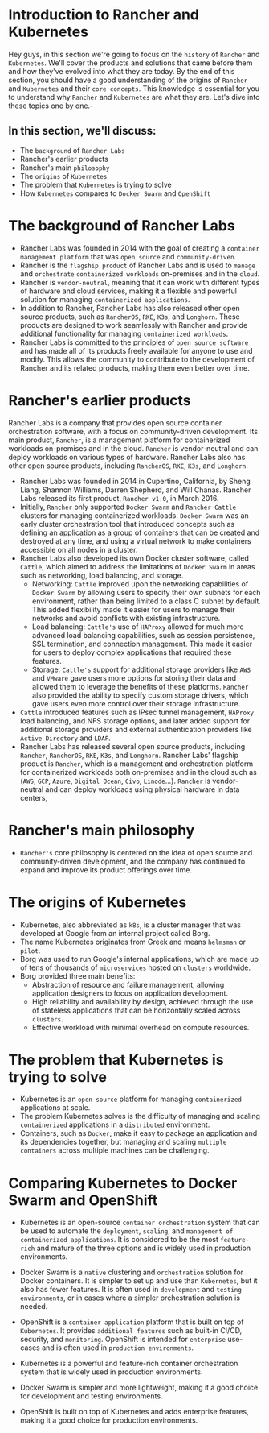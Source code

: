 # Introduction to Rancher and Kubernetes

Hey guys, in this section we're going to focus on the `history` of `Rancher` and `Kubernetes`. We'll cover the products and solutions that came before them and how they've evolved into what they are today. By the end of this section, you should have a good understanding of the origins of `Rancher` and `Kubernetes` and their `core concepts`. This knowledge is essential for you to understand why `Rancher` and `Kubernetes` are what they are. Let's dive into these topics one by one.-

## In this section, we'll discuss:

- The `background` of `Rancher Labs`
- Rancher's earlier products
- Rancher's main `philosophy`
- The `origins` of `Kubernetes`
- The problem that `Kubernetes` is trying to solve
- How `Kubernetes` compares to `Docker Swarm` and `OpenShift`


#  The background of Rancher Labs

- Rancher Labs was founded in 2014 with the goal of creating a `container management platform` that was `open source` and `community-driven`.
- Rancher is the `flagship product` of Rancher Labs and is used to `manage` and `orchestrate` `containerized workloads` on-premises and in the `cloud`.
- Rancher is `vendor-neutral`, meaning that it can work with different types of hardware and cloud services, making it a flexible and powerful solution for managing `containerized applications`.
- In addition to Rancher, Rancher Labs has also released other open source products, such as `RancherOS`, `RKE`, `K3s`, and `Longhorn`. These products are designed to work seamlessly with Rancher and provide additional functionality for managing `containerized workloads`.
- Rancher Labs is committed to the principles of `open source software` and has made all of its products freely available for anyone to use and modify. This allows the community to contribute to the development of Rancher and its related products, making them even better over time.

# Rancher's earlier products

Rancher Labs is a company that provides open source container orchestration software, with a focus on community-driven development. Its main product, `Rancher`, is a management platform for containerized workloads on-premises and in the cloud. `Rancher` is vendor-neutral and can deploy workloads on various types of hardware. Rancher Labs also has other open source products, including `RancherOS`, `RKE`, `K3s`, and `Longhorn`.

- Rancher Labs was founded in 2014 in Cupertino, California, by Sheng Liang, Shannon Williams, Darren Shepherd, and Will Chanas.
Rancher Labs released its first product, `Rancher v1.0`, in March 2016.
- Initially, `Rancher` only supported `Docker Swarm` and `Rancher Cattle` clusters for managing containerized workloads.
`Docker Swarm` was an early cluster orchestration tool that introduced concepts such as defining an application as a group of containers that can be created and destroyed at any time, and using a virtual network to make containers accessible on all nodes in a cluster.
- Rancher Labs also developed its own Docker cluster software, called `Cattle`, which aimed to address the limitations of `Docker Swarm` in areas such as networking, load balancing, and storage.
  - Networking: `Cattle` improved upon the networking capabilities of `Docker Swarm` by allowing users to specify their own subnets for each environment, rather than being limited to a class C subnet by default. This added flexibility made it easier for users to manage their networks and avoid conflicts with existing infrastructure.
  - Load balancing: `Cattle's` use of `HAProxy` allowed for much more advanced load balancing capabilities, such as session persistence, SSL termination, and connection management. This made it easier for users to deploy complex applications that required these features.
  - Storage: `Cattle's` support for additional storage providers like `AWS` and `VMware` gave users more options for storing their data and allowed them to leverage the benefits of these platforms. `Rancher` also provided the ability to specify custom storage drivers, which gave users even more control over their storage infrastructure.
- `Cattle` introduced features such as IPsec tunnel management, `HAProxy` load balancing, and NFS storage options, and later added support for additional storage providers and external authentication providers like `Active Directory` and `LDAP`.
- Rancher Labs has released several open source products, including `Rancher`, `RancherOS`, `RKE`, `K3s`, and `Longhorn`.
Rancher Labs' flagship product is `Rancher`, which is a management and orchestration platform for containerized workloads both on-premises and in the cloud such as (`AWS`, `GCP`, `Azure`, `Digital Ocean`, `Civo`, `Linode`...).
`Rancher` is vendor-neutral and can deploy workloads using physical hardware in data centers,

# Rancher's main philosophy

- `Rancher's` core philosophy is centered on the idea of open source and community-driven development, and the company has continued to expand and improve its product offerings over time.

# The origins of Kubernetes

- Kubernetes, also abbreviated as `k8s`, is a cluster manager that was developed at Google from an internal project called Borg.
- The name Kubernetes originates from Greek and means `helmsman` or `pilot`.
- Borg was used to run Google's internal applications, which are made up of tens of thousands of `microservices` hosted on `clusters` worldwide.
- Borg provided three main benefits:
  - Abstraction of resource and failure management, allowing application designers to focus on application development.
  - High reliability and availability by design, achieved through the use of stateless applications that can be horizontally scaled across `clusters`.
  - Effective workload with minimal overhead on compute resources.

# The problem that Kubernetes is trying to solve

- Kubernetes is an `open-source` platform for managing `containerized` applications at scale.
- The problem Kubernetes solves is the difficulty of managing and scaling `containerized` applications in a `distributed` environment.
- Containers, such as `Docker`, make it easy to package an application and its dependencies together, but managing and scaling `multiple containers` across multiple machines can be challenging.


# Comparing Kubernetes to Docker Swarm and OpenShift

- Kubernetes is an open-source `container orchestration` system that can be used to automate the `deployment`, `scaling`, and `management of containerized applications`. It is considered to be the most `feature-rich` and mature of the three options and is widely used in production  environments.

- Docker Swarm is a `native` clustering and `orchestration` solution for Docker containers. It is simpler to set up and use than `Kubernetes`, but it also has fewer features. It is often used in `development` and `testing environments`, or in cases where a simpler orchestration solution is needed.

- OpenShift is a `container application` platform that is built on top of `Kubernetes`. It provides `additional features` such as built-in CI/CD, security, and `monitoring`. OpenShift is intended for `enterprise` use-cases and is often used in `production environments`.

- Kubernetes is a powerful and feature-rich container orchestration system that is widely used in production environments. 

- Docker Swarm is simpler and more lightweight, making it a good choice for development and testing environments. 

- OpenShift is built on top of Kubernetes and adds enterprise features, making it a good choice for production environments.
